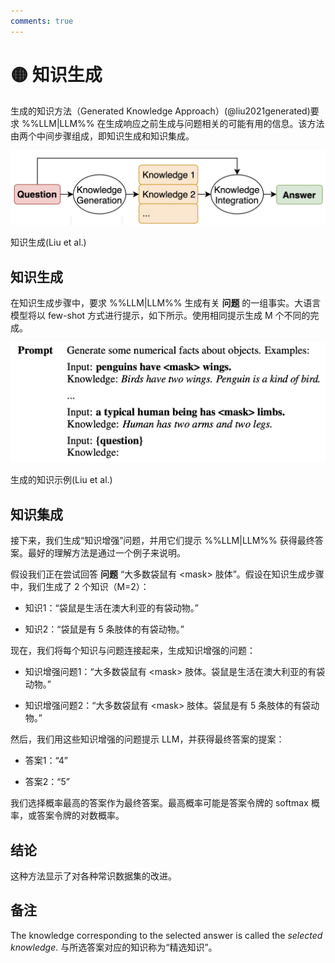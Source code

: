 ```yaml
---
comments: true
---
```


# 🟡 知识生成

生成的知识方法（Generated Knowledge Approach）(@liu2021generated)要求 %%LLM|LLM%% 在生成响应之前生成与问题相关的可能有用的信息。该方法由两个中间步骤组成，即知识生成和知识集成。

![knowledge_generation](../assets/knowledge_generation.png)
<div style={{textAlign: 'center'}}>
知识生成(Liu et al.)
</div>

## 知识生成

在知识生成步骤中，要求 %%LLM|LLM%% 生成有关 **问题** 的一组事实。大语言模型将以 few-shot 方式进行提示，如下所示。使用相同提示生成 M 个不同的完成。

![gen_k_p1](../assets/gen_k_p1.png)

<div style={{textAlign: 'center'}}>
生成的知识示例(Liu et al.)
</div>


## 知识集成

接下来，我们生成“知识增强”问题，并用它们提示 %%LLM|LLM%% 获得最终答案。最好的理解方法是通过一个例子来说明。

假设我们正在尝试回答 **问题** “大多数袋鼠有 <mask\> 肢体”。假设在知识生成步骤中，我们生成了 2 个知识（M=2）：

- 知识1：“袋鼠是生活在澳大利亚的有袋动物。”

- 知识2：“袋鼠是有 5 条肢体的有袋动物。”

现在，我们将每个知识与问题连接起来，生成知识增强的问题：

- 知识增强问题1：“大多数袋鼠有 <mask\> 肢体。袋鼠是生活在澳大利亚的有袋动物。”

- 知识增强问题2：“大多数袋鼠有 <mask\> 肢体。袋鼠是有 5 条肢体的有袋动物。”

然后，我们用这些知识增强的问题提示 LLM，并获得最终答案的提案：

- 答案1：“4”

- 答案2：“5”

我们选择概率最高的答案作为最终答案。最高概率可能是答案令牌的 softmax 概率，或答案令牌的对数概率。

## 结论

这种方法显示了对各种常识数据集的改进。

## 备注

The knowledge corresponding to the selected answer is called the _selected knowledge_.
与所选答案对应的知识称为“精选知识”。
